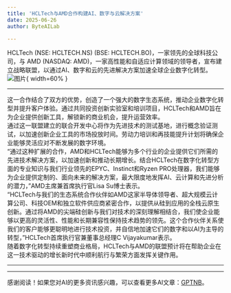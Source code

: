 ```yaml
---
title: 'HCLTech与AMD合作构建AI、数字与云解决方案'
date: 2025-06-26
author: ByteAILab

---
```


HCLTech (NSE: HCLTECH.NS) (BSE: HCLTECH.BO)，一家领先的全球科技公司，与 AMD (NASDAQ: AMD)，一家高性能和自适应计算领域的领导者，宣布建立战略联盟，以通过AI、数字和云的先进解决方案加速全球企业数字化转型。![图片](https://ai-techpark.com/wp-content/uploads/HCLTech.jpg){ width=60% }

---
  
这一合作结合了双方的优势，创造了一个强大的数字生态系统，推动企业数字化转型并提升客户体验。通过共同投资创新实验室和培训项目，HCLTech和AMD旨在为企业提供创新工具，解锁新的商业机会，提升运营效率。  
通过这一联盟建立的联合开发中心将作为先进技术的测试基地，进行概念验证测试，以加速创新企业工具的市场投放时间。劳动力培训和再技能提升计划将确保企业能够灵活应对不断发展的数字环境。  
“通过这种扩展的合作，AMD和HCLTech能够为多个行业的企业提供它们所需的先进技术解决方案，以加速创新和推动长期增长。结合HCLTech在数字化转型方面的专业知识与我们行业领先的EPYC、Instinct和Ryzen PRO处理器，我们能够为企业提供定制的、面向未来的解决方案，最大限度地发挥AI、云计算和先进分析的潜力，”AMD主席兼首席执行官Lisa Su博士表示。  
“HCLTech与我们的生态系统合作伙伴如AMD这家半导体领导者、超大规模云计算公司、科技OEM和独立软件供应商紧密合作，以提供从硅到应用的全栈云原生创新。通过将AMD的尖端硅创新与我们对技术的深刻理解相结合，我们使企业能够以更高的灵活性、性能和长期兼容性保持技术趋势的领先。这个合作伙伴关系使我们的客户能够更聪明地进行技术投资，并自信地加速它们的数字和以AI为主导的转型，”HCLTech首席执行官兼董事总经理C Vijayakumar表示。  
随着数字化转型持续重塑商业格局，HCLTech与AMD的联盟预计将在帮助企业在这一技术驱动的增长新时代中顺利航行与繁荣方面发挥关键作用。

---
---
感谢阅读！如果您对AI的更多资讯感兴趣，可以查看更多AI文章：[GPTNB](https://gptnb.com)。
